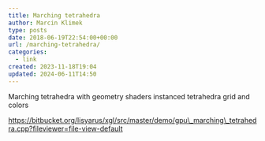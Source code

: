 ```yaml
---
title: Marching tetrahedra
author: Marcin Klimek
type: posts
date: 2018-06-19T22:54:00+00:00
url: /marching-tetrahedra/
categories:
  - link
created: 2023-11-18T19:04
updated: 2024-06-11T14:50
---
```


Marching tetrahedra with geometry shaders instanced tetrahedra grid and colors

https://bitbucket.org/lisyarus/xgl/src/master/demo/gpu\_marching\_tetrahedra.cpp?fileviewer=file-view-default
